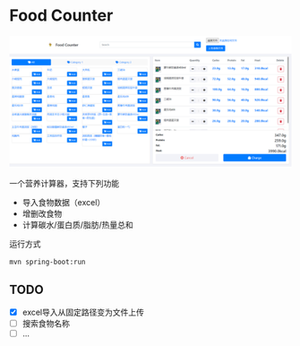# Food Counter

![img.png](images/img2.png)

一个营养计算器，支持下列功能
- 导入食物数据（excel）
- 增删改食物
- 计算碳水/蛋白质/脂肪/热量总和

运行方式
```
mvn spring-boot:run
```

## TODO

- [x] excel导入从固定路径变为文件上传
- [ ] 搜索食物名称
- [ ] ...